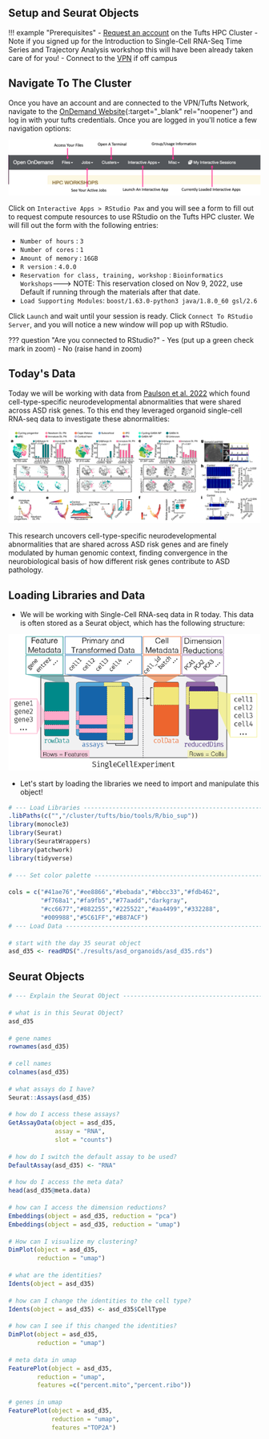 ## Setup and Seurat Objects


!!! example "Prerequisites"
    - [Request an account](http://research.uit.tufts.edu/) on the Tufts HPC Cluster
        - Note if you signed up for the Introduction to Single-Cell RNA-Seq Time Series and Trajectory Analysis workshop this will have been already taken care of for you!
    - Connect to the [VPN](https://access.tufts.edu/vpn) if off campus
    

## Navigate To The Cluster

Once you have an account and are connected to the VPN/Tufts Network, navigate to the [OnDemand Website](https://ondemand.pax.tufts.edu/){:target="_blank" rel="noopener"} and log in with your tufts credentials. Once you are logged in you'll notice a few navigation options:

![](images/ondemand_layout_pic.png)

Click on `Interactive Apps > RStudio Pax` and you will see a form to fill out to request compute resources to use RStudio on the Tufts HPC cluster. We will fill out the form with the following entries:

- `Number of hours` : `3`
- `Number of cores` : `1`
- `Amount of memory` : `16GB`
- `R version` : `4.0.0`
- `Reservation for class, training, workshop` : `Bioinformatics Workshops`---> NOTE: This reservation closed on Nov 9, 2022, use Default if running through the materials after that date.
- `Load Supporting Modules`: `boost/1.63.0-python3 java/1.8.0_60 gsl/2.6`

Click `Launch` and wait until your session is ready. Click `Connect To RStudio Server`, and you will notice a new window will pop up with RStudio. 

??? question "Are you connected to RStudio?"
    - Yes (put up a green check mark in zoom)
    - No (raise hand in zoom)

## Today's Data

Today we will be working with data from  [Paulson et al. 2022](https://www.nature.com/articles/s41586-021-04358-6) which found cell-type-specific neurodevelopmental abnormalities that were shared across ASD risk genes. To this end they leveraged organoid single-cell RNA-seq data to investigate these abnormalities:

![](images/asd_figure_1.png)

This research uncovers cell-type-specific neurodevelopmental abnormalities that are shared across ASD risk genes and are finely modulated by human genomic context, finding convergence in the neurobiological basis of how different risk genes contribute to ASD pathology.

## Loading Libraries and Data

- We will be working with Single-Cell RNA-seq data in R today. This data is often stored as a Seurat object, which has the following structure:

![](images/single_cell_exp_obj.png)

- Let's start by loading the libraries we need to import and manipulate this object!

```R
# --- Load Libraries -----------------------------------------------------------
.libPaths(c("","/cluster/tufts/bio/tools/R/bio_sup"))
library(monocle3)
library(Seurat)
library(SeuratWrappers)
library(patchwork)
library(tidyverse)

# --- Set color palette --------------------------------------------------------

cols = c("#41ae76","#ee8866","#bebada","#bbcc33","#fdb462",
         "#f768a1","#fa9fb5","#77aadd","darkgray",
         "#cc6677","#882255","#225522","#aa4499","#332288",
         "#009988","#5C61FF","#B87ACF")
# --- Load Data ----------------------------------------------------------------

# start with the day 35 seurat object 
asd_d35 <- readRDS("./results/asd_organoids/asd_d35.rds")
```

## Seurat Objects

```R
# --- Explain the Seurat Object ------------------------------------------------

# what is in this Seurat Object?
asd_d35

# gene names
rownames(asd_d35)

# cell names
colnames(asd_d35)

# what assays do I have?
Seurat::Assays(asd_d35)

# how do I access these assays?
GetAssayData(object = asd_d35, 
             assay = "RNA",
             slot = "counts")

# how do I switch the default assay to be used?
DefaultAssay(asd_d35) <- "RNA"

# how do I access the meta data?
head(asd_d35@meta.data)

# how can I access the dimension reductions?
Embeddings(object = asd_d35, reduction = "pca")
Embeddings(object = asd_d35, reduction = "umap")

# How can I visualize my clustering?
DimPlot(object = asd_d35,
        reduction = "umap")

# what are the identities?
Idents(object = asd_d35)

# how can I change the identities to the cell type?
Idents(object = asd_d35) <- asd_d35$CellType

# how can I see if this changed the identities?
DimPlot(object = asd_d35,
        reduction = "umap")

# meta data in umap
FeaturePlot(object = asd_d35,
        reduction = "umap",
        features =c("percent.mito","percent.ribo"))

# genes in umap
FeaturePlot(object = asd_d35,
            reduction = "umap",
            features ="TOP2A")
```
